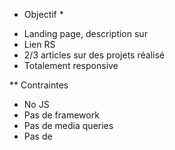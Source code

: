 * Objectif *

- Landing page, description sur 
- Lien RS
- 2/3 articles sur des projets réalisé
- Totalement responsive


** Contraintes

- No JS
- Pas de framework
- Pas de media queries
- Pas de <div>